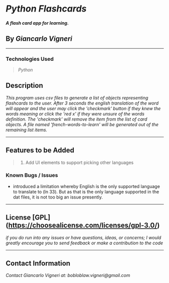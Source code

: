 # _Python Flashcards_

#### _A flash card app for learning._

## By _*Giancarlo Vigneri*_

---

### Technologies Used

> _Python_

## Description

_This program uses csv files to generate a list of objects representing flashcards to the user. After 3 seconds the english translation of the word will appear and the user may click the 'checkmark' button if they knew the words meaning or click the 'red x' if they were unsure of the words definition. The 'checkmark' will remove the item from the list of card objects. A file named 'french-words-to-learn' will be generated out of the remaining list items._

---

## Features to be Added

> 1. Add UI elements to support picking other languages

### Known Bugs / Issues

- introduced a limitation whereby English is the only supported language to translate to (ln 33). But as that is the only language supported in the dat files, it is not too big an issue presently.

---

## License [GPL] (https://choosealicense.com/licenses/gpl-3.0/)

_if you do run into any issues or have questions, ideas, or concerns; I would greatly encourage you to send feedback or make a contribution to the code_

---

## Contact Information

_Contact Giancarlo Vigneri at: bobloblaw.vigneri@gmail.com_
